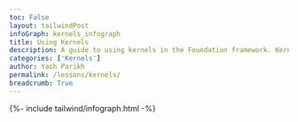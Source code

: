 ```yaml
---
toc: False
layout: tailwindPost
infoGraph: kernels_infograph
title: Using Kernels
description: A guide to using kernels in the Foundation framework. Kernels are a powerful tool for creating custom data processing pipelines. They allow you to define how data is transformed and processed in a flexible and reusable way.
categories: ['Kernels']
author: Yash Parikh
permalink: /lessons/kernels/
breadcrumb: True 
---
```


{%- include tailwind/infograph.html -%}